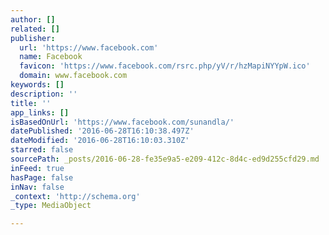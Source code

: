 ```yaml
---
author: []
related: []
publisher:
  url: 'https://www.facebook.com'
  name: Facebook
  favicon: 'https://www.facebook.com/rsrc.php/yV/r/hzMapiNYYpW.ico'
  domain: www.facebook.com
keywords: []
description: ''
title: ''
app_links: []
isBasedOnUrl: 'https://www.facebook.com/sunandla/'
datePublished: '2016-06-28T16:10:38.497Z'
dateModified: '2016-06-28T16:10:03.310Z'
starred: false
sourcePath: _posts/2016-06-28-fe35e9a5-e209-412c-8d4c-ed9d255cfd29.md
inFeed: true
hasPage: false
inNav: false
_context: 'http://schema.org'
_type: MediaObject

---
```

